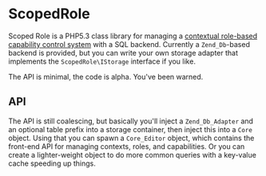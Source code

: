 # ScopedRole
Scoped Role is a PHP5.3 class library for managing a [contextual role-based capability control system](http://www.mrclay.org/2011/04/01/designing-a-contextual-role-based-capability-control-system/) with a SQL backend. Currently a `Zend_Db`-based backend is provided, but you can write your own storage adapter that implements the `ScopedRole\IStorage` interface if you like.

The API is minimal, the code is alpha. You've been warned.

## API
The API is still coalescing, but basically you'll inject a `Zend_Db_Adapter` and an optional table prefix into a storage container, then inject this into a `Core` object. Using that you can spawn a `Core_Editor` object, which contains the front-end API for managing contexts, roles, and capabilities. Or you can create a lighter-weight object to do more common queries with a key-value cache speeding up things.